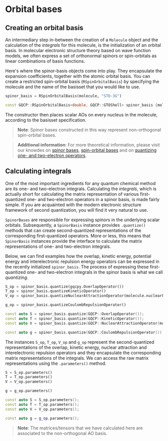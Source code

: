 # Orbital bases

## Creating an orbital basis

An intermediary step in-between the creation of a `Molecule` object and the calculation of the _integrals_ for this molecule, is the initialization of an orbital basis. In molecular electronic structure theory based on wave function models, we often express a set of orthonormal spinors or spin-orbitals as linear combinations of basis functions.

Here's where the spinor-basis objects come into play. They encapsulate the expansion coefficients, together with the atomic orbital basis. You can create a restricted spin-orbital basis (`RSpinOrbitalBasis`) by specifying the molecule and the name of the basisset that you would like to use.

<!--DOCUSAURUS_CODE_TABS-->

<!--Python-->
```python
spinor_basis = RSpinOrbitalBasis(molecule, "STO-3G")
```

<!--C++-->
```C++
const GQCP::RSpinOrbitalBasis<double, GQCP::GTOShell> spinor_basis {molecule, "STO-3G"};  // note that you have to specify the type of shell that underlies this spin-orbital basis
```
<!--END_DOCUSAURUS_CODE_TABS-->

The constructor then places scalar AOs on every nucleus in the molecule, according to the basisset specification.

> **Note**: Spinor bases constructed in this way represent non-orthogonal spin-orbital bases.

> **Additional information**: For more theoretical information, please visit our knowdes on [spinor bases](https://gqcg-res.github.io/knowdes/general-spinor-bases.html), [spin-orbital bases](https://gqcg-res.github.io/knowdes/spin-orbital-bases.html) and on [quantizing one- and two-electron operators](https://gqcg-res.github.io/knowdes/quantizing-one-and-two-electron-operators-in-general-spinor-bases.html).


## Calculating integrals

One of the most important ingredients for any quantum chemical method are its one- and two-electron integrals. Calculating the _integrals_, which is actually short for calculating the matrix representation of various first-quantized one- and two-electron operators in a spinor basis, is made fairly simple. If you are acquainted with the modern electronic structure framework of second quantization, you will find it very natural to use.

`SpinorBases` are responsible for expressing spinors in the underlying scalar orbitals. Subsequently, a `SpinorBasis` instance provides `.quantize()` methods that can create second-quantized representations of the corresponding first-quantized operators. More or less, this means that `SpinorBasis` instances provide the interface to calculate the matrix representations of one- and two-electron integrals.

Below, we can find examples how the overlap, kinetic energy, potential energy and interelectronic repulsion energy operators can be expressed in the recently initialized `spinor_basis`. The process of expressing these first-quantized one- and two-electron integrals in the spinor basis is what we call _quantizing_.

<!--DOCUSAURUS_CODE_TABS-->

<!--Python-->
```python
S_op = spinor_basis.quantize(gqcpy.OverlapOperator())
T_op = spinor_basis.quantizeKineticOperator()
V_op = spinor_basis.quantizeNuclearAttractionOperator(molecule.nuclearFramework())  # the nuclear attraction operator is defined with respect to the molecule's nuclear framework

g_op = spinor_basis.quantizeCoulombRepulsionOperator()
```

<!--C++-->
```C++
const auto S = spinor_basis.quantize(GQCP::OverlapOperator());
const auto T = spinor_basis.quantize(GQCP::KineticOperator());
const auto V = spinor_basis.quantize(GQCP::NuclearAttractionOperator(molecule.nuclearFramework()));  // the nuclear attraction operator is defined with respect to the molecule's nuclear framework

const auto g = spinor_basis.quantize(GQCP::CoulombRepulsionOperator());
```
<!--END_DOCUSAURUS_CODE_TABS-->


The instances `S_op`, `T_op`, `V_op` and `g_op` represent the second-quantized representations of the overlap, kinetic energy, nuclear attraction and interelectronic repulsion operators and they encapsulate the corresponding matrix representations of the integrals. We can access the raw matrix representations using the `.parameters()` method.

<!--DOCUSAURUS_CODE_TABS-->

<!--Python-->
```python
S = S_op.parameters()
T = T_op.parameters()
V = V_op.parameters()

g = g_op.parameters()
```

<!--C++-->
```C++
const auto S = S_op.parameters();
const auto T = T_op.parameters();
const auto V = V_op.parameters();

const auto g = g_op.parameters();
```
<!--END_DOCUSAURUS_CODE_TABS-->

> **Note**: The matrices/tensors that we have calculated here are associated to the non-orthogonal AO basis.
